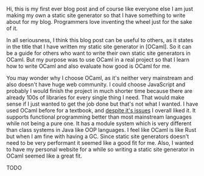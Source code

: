 Hi, this is my first ever blog post and of course like everyone else I am just making my own a static site generator so that I have something to write about for my blog.
Programmers love inventing the wheel just for the sake of it.

In all seriousness, I think this blog post can be useful to others, as it states in the title that I have written my static site generator in [OCaml].
So it can be a guide for others who want to write their own static site generators in OCaml.
But my purpose was to use OCaml in a real project so that I learn how to write OCaml and also evaluate how good is OCaml for me.

You may wonder why I choose OCaml, as it's neither very mainstream and also doesn't have huge web community. I could choose JavaScript and probably I would finish the project in much shorter time because there are already 100s of libraries for every single thing I need. That would make sense if I just wanted to get the job done but that's not what I wanted. I have used OCaml before for a textbook, and [despite it's issues](https://borretti.me/article/two-years-ocaml) I overall liked it. It supports functional programming better than most mainstream languages while not being a pure one. It has a module system which is very different than class systems in Java like OOP languages. I feel like OCaml is like Rust but when I am fine with having a GC. Since static site generators doesn't need to be very performant it seemed like a good fit for me. Also, I wanted to have my personal website for a while so writing a static site generator in OCaml seemed like a great fit.

TODO

